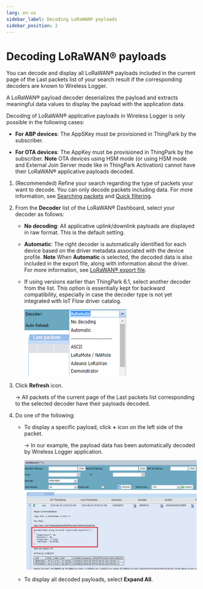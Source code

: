 ```yaml
---
lang: en-us
sidebar_label: Decoding LoRaWAN® payloads
sidebar_position: 2
---
```


# Decoding LoRaWAN® payloads

You can decode and display all LoRaWAN® payloads included in the current
page of the Last packets list of your
search result if the corresponding decoders are known to Wireless
Logger.

A LoRaWAN® payload decoder deserializes the payload and extracts
meaningful data values to display the payload with the application data.

Decoding of LoRaWAN® applicative payloads in Wireless Logger is only
possible in the following cases:

- **For ABP devices**: The AppSKey must be provisioned in ThingPark by
  the subscriber.

- **For OTA devices**: The AppKey must be provisioned in ThingPark by
  the subscriber. **Note** OTA devices using HSM mode (or using HSM mode
  and External Join Server mode like in ThingPark Activation) cannot
  have their LoRaWAN® applicative payloads decoded.

1.  (Recommended) Refine your search regarding the type of packets your
    want to decode. You can only decode packets including data. For more
    information, see [Searching packets](../filtering/search-packets.md)
    and [Quick filtering](../filtering/quick-filtering.md).

2.  From the **Decoder** list of the LoRaWAN® Dashboard, select your decoder as follows:

    - **No decoding**: All applicative uplink/downlink payloads are
      displayed in raw format. This is the default setting.

    - **Automatic**: The right decoder is automatically identified for
      each device based on the driver metadata associated with the
      device profile. **Note** When **Automatic** is selected, the
      decoded data is also included in the export file, along with
      information about the driver. For more information, see [LoRaWAN®
      export file](../lorawan-traffic/lorawan-export-file.md).

    - If using versions earlier than ThingPark 6.1, select another
      decoder from the list. This option is essentially kept for
      backward compatibility, especially in case the decoder type is not
      yet integrated with IoT Flow driver catalog.

      ![](./_images/payload-decoder.png)

3.  Click **Refresh** icon.

    -\> All packets of the current page of the Last packets list corresponding to the
    selected decoder have their payloads decoded.

4.  Do one of the following:

    - To display a specific payload, click **+** icon
      on the left side
      of the packet.

      -\> In our example, the payload data has been automatically
      decoded by Wireless Logger application.
      
      ![](./_images/payload-decoder-1.png)

    - To display all decoded payloads, select **Expand All**.
